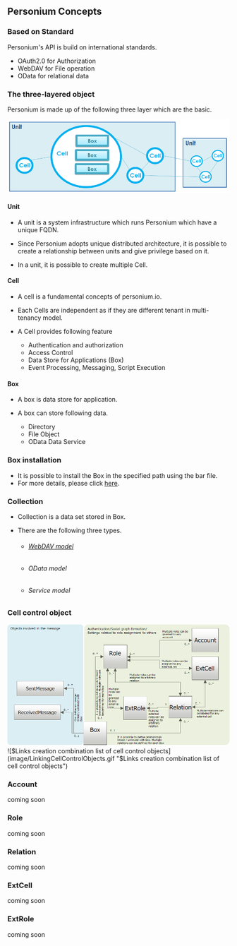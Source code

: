 ## Personium Concepts

### Based on Standard

Personium's API is build on international standards.

* OAuth2.0 for Authorization
* WebDAV for File operation
* OData for relational data

### The three-layered object
Personium is made up of the following three layer which are the basic.

![3LayerObject](image/3LayerStructure.png "3LayerObject")

#### Unit
* A unit is a system infrastructure which runs Personium which have a unique FQDN.

* Since Personium adopts unique distributed architecture, it is possible to create a relationship between units and give privilege based on it.

* In a unit, it is possible to create multiple Cell.

#### Cell

* A cell is a fundamental concepts of personium.io.
* Each Cells are independent as if they are different tenant in multi-tenancy model.

* A Cell provides following feature

	* Authentication and authorization
	* Access Control
	* Data Store for Applications (Box)
	* Event Processing, Messaging, Script Execution


#### Box

* A box is data store for application.

* A box can store following data.

	* Directory
	* File Object
	* OData Data Service

### Box installation
* It is possible to install the Box in the specified path using the bar file.
* For more details, please click [here](https://personium.github.io/en/user_guide/006_Box_install.html).

### Collection
* Collection is a data set stored in Box.
* There are the following three types.

	* ###### [WebDAV model](https://personium.github.io/en/user_guide/007_WebDAV_model.html)
	* ###### OData model
	* ###### Service model

### Cell control object
![Cell control object E-R diagram](image/cell_ctrl_obj.png "Cell control object E-R diagram")
![$Links creation combination list of cell control objects](image/LinkingCellControlObjects.gif "$Links creation combination list of cell control objects")

### Account
coming soon

### Role
coming soon

### Relation
coming soon

### ExtCell
coming soon

### ExtRole
coming soon
